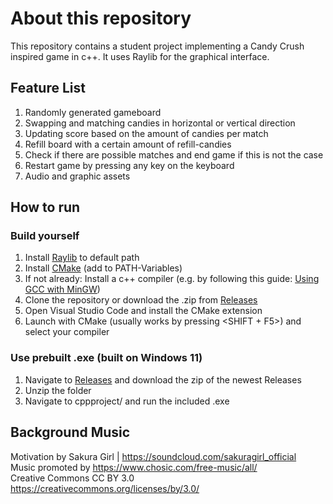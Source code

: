 # About this repository

This repository contains a student project implementing a Candy Crush inspired game in c++. It uses Raylib for the graphical interface.

## Feature List

1. Randomly generated gameboard
2. Swapping and matching candies in horizontal or vertical direction
3. Updating score based on the amount of candies per match
4. Refill board with a certain amount of refill-candies
5. Check if there are possible matches and end game if this is not the case
6. Restart game by pressing any key on the keyboard
7. Audio and graphic assets


## How to run

### Build yourself

1. Install [Raylib](https://www.raylib.com/) to default path
2. Install [CMake](https://cmake.org/download/) (add to PATH-Variables)
3. If not already: Install a c++ compiler (e.g. by following this guide: [Using GCC with MinGW](https://code.visualstudio.com/docs/cpp/config-mingw))
4. Clone the repository or download the .zip from [Releases](https://github.com/F1nnian/cppproject/releases/)
5. Open Visual Studio Code and install the CMake extension
6. Launch with CMake (usually works by pressing <SHIFT + F5>) and select your compiler

### Use prebuilt .exe (built on Windows 11)

1. Navigate to [Releases](https://github.com/F1nnian/cppproject/releases/) and download the zip of the newest Releases 
2. Unzip the folder
3. Navigate to cppproject/ and run the included .exe

## Background Music

Motivation by Sakura Girl | https://soundcloud.com/sakuragirl_official \
Music promoted by https://www.chosic.com/free-music/all/ \
Creative Commons CC BY 3.0 \
https://creativecommons.org/licenses/by/3.0/ 